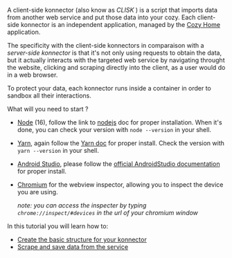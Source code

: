 A client-side konnector (also know as _CLISK_ ) is a script that imports data from another web service and put those data into your cozy.
Each client-side konnector is an independent application, managed by the [Cozy Home](https://github.com/cozy/cozy-home) application.

The specificity with the client-side konnectors in comparaison with a _server-side konnector_ is that it's not only using requests to obtain the data, but it actually interacts with the targeted web service by navigating throught the website, clicking and scraping directly into the client, as a user would do in a web browser. 

To protect your data, each konnector runs inside a container in order to sandbox all their interactions.

What will you need to start ?

- [Node](https://nodejs.org/en/) (16), follow the link to [nodejs](https://nodejs.org/en/docs/) doc for proper installation. When it's done, you can check your version with `node --version` in your shell.
- [Yarn](https://classic.yarnpkg.com/lang/en/), again follow the [Yarn doc](https://classic.yarnpkg.com/en/docs/getting-started) for proper install. Check the version with `yarn --version` in your shell.
- [Android Studio](https://developer.android.com/studio/), please follow the [official AndroidStudio documentation](https://developer.android.com/studio/install) for proper install.
- [Chromium](https://www.chromium.org/getting-involved/download-chromium/) for the webview inspector, allowing you to inspect the device you are using.
  
  _note: you can access the inspecter by typing `chrome://inspect/#devices` in the url of your chromium window_

In this tutorial you will learn how to:

- [Create the basic structure for your konnector](./getting-started.md)
- [Scrape and save data from the service](./scrape-data.md)
